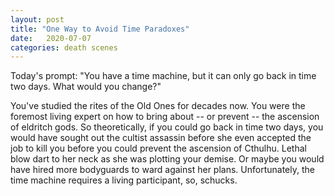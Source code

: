 ```yaml
---
layout: post
title: "One Way to Avoid Time Paradoxes"
date:   2020-07-07
categories: death scenes
---
```

Today's prompt: "You have a time machine, but it can only go back in time two days. What would you change?"

You've studied the rites of the Old Ones for decades now. You were the foremost living expert on how to bring about -- or prevent -- the ascension of eldritch gods. So theoretically, if you could go back in time two days, you would have sought out the cultist assassin before she even accepted the job to kill you before you could prevent the ascension of Cthulhu. Lethal blow dart to her neck as she was plotting your demise. Or maybe you would have hired more bodyguards to ward against her plans. Unfortunately, the time machine requires a living participant, so, schucks.
